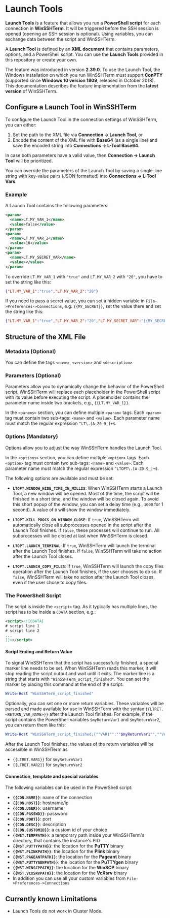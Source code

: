 # Launch Tools

**Launch Tools** is a feature that allows you run a **PowerShell script** for each connection in **WinSSHTerm**. It will be triggered before the SSH session is opened (opening an SSH session is optional). Using variables, you can exchange data between the script and WinSSHTerm.

A **Launch Tool** is defined by an **XML document** that contains parameters, options, and a PowerShell script. You can use the **Launch Tools** provided in this repository or create your own.

The feature was introduced in version **2.39.0**. To use the Launch Tool, the Windows installation on which you run WinSSHTerm must support **ConPTY** (supported since **Windows 10 version 1809**, released in October 2018). This documentation describes the feature implementation from the **latest version** of WinSSHTerm.

## Configure a Launch Tool in WinSSHTerm

To configure the Launch Tool in the connection settings of WinSSHTerm, you can either:

1. Set the path to the XML file via **Connection → Launch Tool**, or
2. Encode the content of the XML file with **Base64** (as a single line) and save the encoded string into **Connections → L-Tool Base64**.

In case both parameters have a valid value, then **Connection → Launch Tool** will be prioritized.

You can override the parameters of the Launch Tool by saving a single-line string with key-value pairs (JSON formatted) into **Connections → L-Tool Vars**.

### Example

A Launch Tool contains the following parameters:

```xml
<param>
  <name>LT.MY_VAR_1</name>
  <value>false</value>
</param>
<param>
  <name>LT.MY_VAR_2</name>
  <value>10</value>
</param>
<param>
  <name>LT.MY_SECRET_VAR</name>
  <value></value>
</param>
```

To override `LT.MY_VAR_1` with `"true"` and `LT.MY_VAR_2` with `"20"`, you have to set the string like this:

```json
{"LT.MY_VAR_1":"true","LT.MY_VAR_2":"20"}
```

If you need to pass a secret value, you can set a hidden variable in `File->Preferences->Connections`, e.g. `{{MY_SECRET}}`, set the value there and set the string like this:

```json
{"LT.MY_VAR_1":"true","LT.MY_VAR_2":"20","LT.MY_SECRET_VAR":"{{MY_SECRET}}"}
```

## Structure of the XML File
### Metadata (Optional)

You can define the tags `<name>`, `<version>` and `<description>`.

### Parameters (Optional)

Parameters allow you to dynamically change the behavior of the PowerShell script. WinSSHTerm will replace each placeholder in the PowerShell script with its value before executing the script. A placeholder contains the parameter name inside two brackets, e.g., `{{LT.MY_VAR_1}}`.

In the `<params>` section, you can define multiple `<param>` tags. Each `<param>` tag must contain two sub-tags: `<name>` and `<value>`. Each parameter name must match the regular expression `^LT\.[A-Z0-9_]+$`.

### Options (Mandatory)

Options allow you to adjust the way WinSSHTerm handles the Launch Tool.

In the `<options>` section, you can define multiple `<option>` tags. Each `<option>` tag must contain two sub-tags: `<name>` and `<value>`. Each parameter name must match the regular expression `^LTOPT\.[A-Z0-9_]+$`.

The following options are available and must be set:

- **`LTOPT.WINDOW_HIDE_TIME_IN_MILLIS`**: When WinSSHTerm starts a Launch Tool, a new window will be opened. Most of the time, the script will be finished in a short time, and the window will be closed again. To avoid this short popup of the window, you can set a delay time (e.g., `1000` for 1 second). A value of `0` will show the window immediately.
  
- **`LTOPT.KILL_PROCS_ON_WINDOW_CLOSE`**: If `true`, WinSSHTerm will automatically close all subprocesses opened in the script after the Launch Tool finishes. If `false`, these processes will continue to run. All subprocesses will be closed at last when WinSSHTerm is closed.

- **`LTOPT.LAUNCH_TERMINAL`**: If `true`, WinSSHTerm will launch the terminal after the Launch Tool finishes. If `false`, WinSSHTerm will take no action after the Launch Tool closes.

- **`LTOPT.LAUNCH_COPY_FILES`**: If `true`, WinSSHTerm will launch the copy files operation after the Launch Tool finishes, if the user chooses to do so. If `false`, WinSSHTerm will take no action after the Launch Tool closes, even if the user chose to copy files.

### The PowerShell Script

The script is inside the `<script>` tag. As it typically has multiple lines, the script has to be inside a `CDATA` section, e.g.:

```xml
<script><![CDATA[
# script line 1
# script line 2
...
]]></script>
```

#### Script Ending and Return Value

To signal WinSSHTerm that the script has successfully finished, a special marker line needs to be set. When WinSSHTerm reads this marker, it will stop reading the script output and wait until it exits. The marker line is a string that starts with `"WinSSHTerm_script_finished"`. You can set the marker by placing this command at the end of the script:

```powershell
Write-Host "WinSSHTerm_script_finished"
```

Optionally, you can set one or more return variables. These variables will be parsed and made available for use in WinSSHTerm with the syntax `{{LTRET.<RETURN_VAR_NAME>}}` after the Launch Tool finishes. For example, if the script contains the PowerShell variables `$myReturnVar1` and `$myReturnVar2`, you can return them like this:

```powershell
Write-Host "WinSSHTerm_script_finished;{""VAR1"":""$myReturnVar1"",""VAR2"":""$myReturnVar2""}"
```
After the Launch Tool finishes, the values of the return variables will be accessible in WinSSHTerm as
- `{{LTRET.VAR1}}` for `$myReturnVar1`
- `{{LTRET.VAR2}}` for `$myReturnVar2`

#### Connection, template and special variables
The following variables can be used in the PowerShell script:
- **`{{CON.NAME}}`**: name of the connection
- **`{{CON.HOST}}`**: hostname/ip
- **`{{CON.USER}}`**: username
- **`{{CON.PASSWD}}`**: password
- **`{{CON.PORT}}`**: port
- **`{{CON.DESC}}`**: description
- **`{{CON.CUSTOMID}}`**: a custom id of your choice
- **`{{WST.TEMPPATH}}`**: a temporary path inside your WinSSHTerm's directory, that contains the instance's PID
- **`{{WST.PUTTYPATH}}`**: the location for the **PuTTY** binary
- **`{{WST.PLINKPATH}}`**: the location for the **Plink** binary
- **`{{WST.PAGEANTPATH}}`**: the location for the **Pageant** binary
- **`{{WST.PUTTYGENPATH}}`**: the location for the **PuTTYgen** binary
- **`{{WST.WINSCPPATH}}`**: the location for the **WinSCP** binary
- **`{{WST.VCXSRVPATH}}`**: the location for the **VcXsrv** binary
- In addition you can use all your custom variables from `File->Preferences->Connections`

#### 

## Currently known Limitations

- Launch Tools do not work in Cluster Mode.
